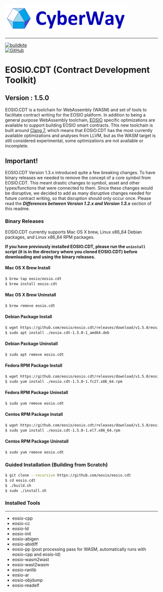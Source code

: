 <img width="400" src="./docs/logo.jpg" />  

*****  
[![buildkite](https://badge.buildkite.com/50fd0625df4022ddefd42d5ff09b803ee4d684994b1463447d.svg?branch=master)](https://buildkite.com/cyberway.cdt)  
[![GitHub](https://img.shields.io/github/license/goloschain/cyberway.cdt.svg)](https://github.com/GolosChain/cyberway.cdt/blob/master/LICENSE)  

# EOSIO.CDT (Contract Development Toolkit)
## Version : 1.5.0

EOSIO.CDT is a toolchain for WebAssembly (WASM) and set of tools to facilitate contract writing for the EOSIO platform.  In addition to being a general purpose WebAssembly toolchain, [EOSIO](https://github.com/eosio/eos) specific optimizations are available to support building EOSIO smart contracts.  This new toolchain is built around [Clang 7](https://github.com/eosio/llvm), which means that EOSIO.CDT has the most currently available optimizations and analyses from LLVM, but as the WASM target is still considered experimental, some optimizations are not available or incomplete.

## Important!
EOSIO.CDT Version 1.3.x introduced quite a few breaking changes.  To have binary releases we needed to remove the concept of a core symbol from EOSIO.CDT. This meant drastic changes to symbol, asset and other types/functions that were connected to them. Since these changes would be disruptive, we decided to add as many disruptive changes needed for future contract writing, so that disruption should only occur once. Please read the **_Differences between Version 1.2.x and Version 1.3.x_** section of this readme.

### Binary Releases
EOSIO.CDT currently supports Mac OS X brew, Linux x86_64 Debian packages, and Linux x86_64 RPM packages.

**If you have previously installed EOSIO.CDT, please run the `uninstall` script (it is in the directory where you cloned EOSIO.CDT) before downloading and using the binary releases.**

#### Mac OS X Brew Install
```sh
$ brew tap eosio/eosio.cdt
$ brew install eosio.cdt
```
#### Mac OS X Brew Uninstall
```sh
$ brew remove eosio.cdt
```
#### Debian Package Install
```sh
$ wget https://github.com/eosio/eosio.cdt/releases/download/v1.5.0/eosio.cdt-1.5.0-1_amd64.deb
$ sudo apt install ./eosio.cdt-1.5.0-1_amd64.deb
```
#### Debian Package Uninstall
```sh
$ sudo apt remove eosio.cdt
```

#### Fedora RPM Package Install
```sh
$ wget https://github.com/eosio/eosio.cdt/releases/download/v1.5.0/eosio.cdt-1.5.0-1.fc27.x86_64.rpm
$ sudo yum install ./eosio.cdt-1.5.0-1.fc27.x86_64.rpm
```

#### Fedora RPM Package Uninstall
```sh
$ sudo yum remove eosio.cdt
```

#### Centos RPM Package Install
```sh
$ wget https://github.com/eosio/eosio.cdt/releases/download/v1.5.0/eosio.cdt-1.5.0-1.el7.x86_64.rpm
$ sudo yum install ./eosio.cdt-1.5.0-1.el7.x86_64.rpm
```

#### Centos RPM Package Uninstall
```sh
$ sudo yum remove eosio.cdt
```

### Guided Installation (Building from Scratch)
```sh
$ git clone --recursive https://github.com/eosio/eosio.cdt
$ cd eosio.cdt
$ ./build.sh
$ sudo ./install.sh
```

### Installed Tools
---
* eosio-cpp
* eosio-cc
* eosio-ld
* eosio-init
* eosio-abigen
* eosio-abidiff
* eosio-pp (post processing pass for WASM, automatically runs with eosio-cpp and eosio-ld)
* eosio-wasm2wast
* eosio-wast2wasm
* eosio-ranlib
* eosio-ar
* eosio-objdump
* eosio-readelf
